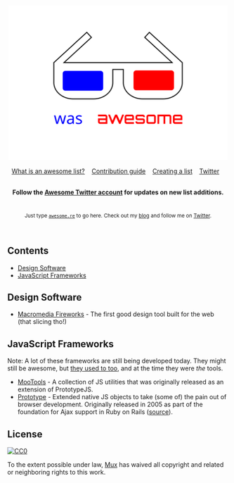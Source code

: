 <div align="center">
	<img width="500" height="350" src="media/logo.svg" alt="Awesome">
</div>

<p align="center">
	<a href="awesome.md">What is an awesome list?</a>&nbsp;&nbsp;&nbsp;
	<a href="contributing.md">Contribution guide</a>&nbsp;&nbsp;&nbsp;
	<a href="create-list.md">Creating a list</a>&nbsp;&nbsp;&nbsp;
	<a href="https://twitter.com/awesome__re">Twitter</a>&nbsp;&nbsp;&nbsp;
</p>

<br>

<div align="center">
	<b>Follow the <a href="https://twitter.com/awesome__re">Awesome Twitter account</a> for updates on new list additions.</b>
</div>

<br>

<p align="center">
	<sub>Just type <a href="https://awesome.re"><code>awesome.re</code></a> to go here. Check out my <a href="https://blog.sindresorhus.com">blog</a> and follow me on <a href="https://twitter.com/sindresorhus">Twitter</a>.</sub>
</p>
<br>

## Contents

- [Design Software](#design-software)
- [JavaScript Frameworks](#javascript-frameworks)

## Design Software

- [Macromedia Fireworks](https://en.wikipedia.org/wiki/Adobe_Fireworks) - The first good design tool built for the web (that slicing tho!)

## JavaScript Frameworks

Note: A lot of these frameworks are still being developed today. They might still be awesome, but [they used to too](https://www.youtube.com/watch?v=ndBjraV-3UY), and at the time they were _the_ tools.

- [MooTools](https://mootools.net/) - A collection of JS utilities that was originally released as an extension of PrototypeJS.
- [Prototype](http://prototypejs.org/) - Extended native JS objects to take (some of) the pain out of browser development. Originally released in 2005 as part of the foundation for Ajax support in Ruby on Rails ([source](https://en.wikipedia.org/wiki/Prototype_JavaScript_Framework)).

## License

[![CC0](http://mirrors.creativecommons.org/presskit/buttons/88x31/svg/cc-zero.svg)](https://creativecommons.org/publicdomain/zero/1.0/)

To the extent possible under law, [Mux](https://mux.com) has waived all copyright and related or neighboring rights to this work.
